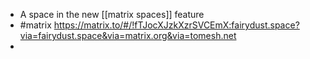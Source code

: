 - A space in the new [[matrix spaces]] feature
- #matrix https://matrix.to/#/!fTJocXJzkXzrSVCEmX:fairydust.space?via=fairydust.space&via=matrix.org&via=tomesh.net
- 